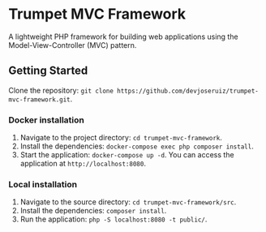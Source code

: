 # Trumpet MVC Framework

A lightweight PHP framework for building web applications using the Model-View-Controller (MVC) pattern.

## Getting Started

Clone the repository: `git clone https://github.com/devjoseruiz/trumpet-mvc-framework.git`.

### Docker installation

1. Navigate to the project directory: `cd trumpet-mvc-framework`.
2. Install the dependencies: `docker-compose exec php composer install`.
3. Start the application: `docker-compose up -d`. You can access the application at `http://localhost:8080`.

### Local installation

1. Navigate to the source directory: `cd trumpet-mvc-framework/src`.
2. Install the dependencies: `composer install`.
3. Run the application: `php -S localhost:8080 -t public/`.
